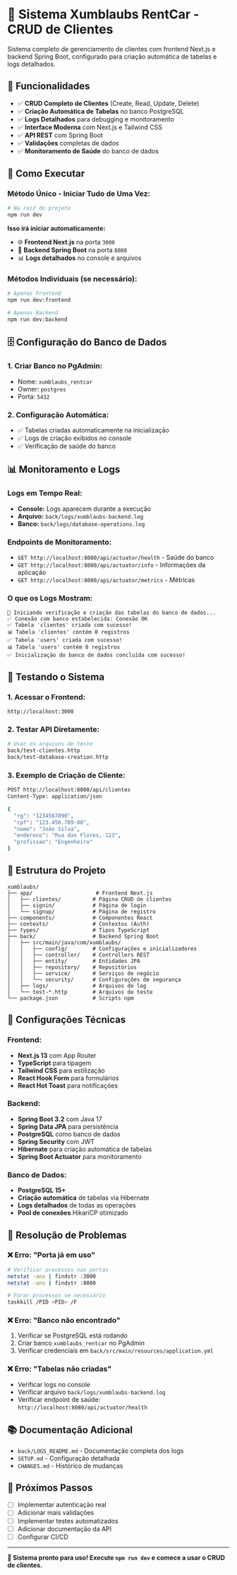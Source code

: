 # 🚀 Sistema Xumblaubs RentCar - CRUD de Clientes

Sistema completo de gerenciamento de clientes com frontend Next.js e backend Spring Boot, configurado para criação automática de tabelas e logs detalhados.

## 🎯 Funcionalidades

- ✅ **CRUD Completo de Clientes** (Create, Read, Update, Delete)
- ✅ **Criação Automática de Tabelas** no banco PostgreSQL
- ✅ **Logs Detalhados** para debugging e monitoramento
- ✅ **Interface Moderna** com Next.js e Tailwind CSS
- ✅ **API REST** com Spring Boot
- ✅ **Validações** completas de dados
- ✅ **Monitoramento de Saúde** do banco de dados

## 🚀 Como Executar

### **Método Único - Iniciar Tudo de Uma Vez:**

```bash
# Na raiz do projeto
npm run dev
```

**Isso irá iniciar automaticamente:**
- 🌐 **Frontend Next.js** na porta `3000`
- 🔧 **Backend Spring Boot** na porta `8080`
- 📊 **Logs detalhados** no console e arquivos

### **Métodos Individuais (se necessário):**

```bash
# Apenas Frontend
npm run dev:frontend

# Apenas Backend
npm run dev:backend
```

## 🗄️ Configuração do Banco de Dados

### **1. Criar Banco no PgAdmin:**
- Nome: `xumblaubs_rentcar`
- Owner: `postgres`
- Porta: `5432`

### **2. Configuração Automática:**
- ✅ Tabelas criadas automaticamente na inicialização
- ✅ Logs de criação exibidos no console
- ✅ Verificação de saúde do banco

## 📊 Monitoramento e Logs

### **Logs em Tempo Real:**
- **Console:** Logs aparecem durante a execução
- **Arquivo:** `back/logs/xumblaubs-backend.log`
- **Banco:** `back/logs/database-operations.log`

### **Endpoints de Monitoramento:**
- `GET http://localhost:8080/api/actuator/health` - Saúde do banco
- `GET http://localhost:8080/api/actuator/info` - Informações da aplicação
- `GET http://localhost:8080/api/actuator/metrics` - Métricas

### **O que os Logs Mostram:**
```
🚀 Iniciando verificação e criação das tabelas do banco de dados...
✅ Conexão com banco estabelecida: Conexão OK
✅ Tabela 'clientes' criada com sucesso!
📊 Tabela 'clientes' contém 0 registros
✅ Tabela 'users' criada com sucesso!
📊 Tabela 'users' contém 0 registros
✅ Inicialização do banco de dados concluída com sucesso!
```

## 🧪 Testando o Sistema

### **1. Acessar o Frontend:**
```
http://localhost:3000
```

### **2. Testar API Diretamente:**
```bash
# Usar os arquivos de teste
back/test-clientes.http
back/test-database-creation.http
```

### **3. Exemplo de Criação de Cliente:**
```bash
POST http://localhost:8080/api/clientes
Content-Type: application/json

{
  "rg": "1234567890",
  "cpf": "123.456.789-00",
  "nome": "João Silva",
  "endereco": "Rua das Flores, 123",
  "profissao": "Engenheiro"
}
```

## 📁 Estrutura do Projeto

```
xumblaubs/
├── app/                    # Frontend Next.js
│   ├── clientes/          # Página CRUD de clientes
│   ├── signin/            # Página de login
│   └── signup/            # Página de registro
├── components/            # Componentes React
├── contexts/              # Contextos (Auth)
├── types/                 # Tipos TypeScript
├── back/                  # Backend Spring Boot
│   ├── src/main/java/com/xumblaubs/
│   │   ├── config/        # Configurações e inicializadores
│   │   ├── controller/    # Controllers REST
│   │   ├── entity/        # Entidades JPA
│   │   ├── repository/    # Repositórios
│   │   ├── service/       # Serviços de negócio
│   │   └── security/      # Configurações de segurança
│   ├── logs/              # Arquivos de log
│   └── test-*.http        # Arquivos de teste
└── package.json           # Scripts npm
```

## 🔧 Configurações Técnicas

### **Frontend:**
- **Next.js 13** com App Router
- **TypeScript** para tipagem
- **Tailwind CSS** para estilização
- **React Hook Form** para formulários
- **React Hot Toast** para notificações

### **Backend:**
- **Spring Boot 3.2** com Java 17
- **Spring Data JPA** para persistência
- **PostgreSQL** como banco de dados
- **Spring Security** com JWT
- **Hibernate** para criação automática de tabelas
- **Spring Boot Actuator** para monitoramento

### **Banco de Dados:**
- **PostgreSQL 15+**
- **Criação automática** de tabelas via Hibernate
- **Logs detalhados** de todas as operações
- **Pool de conexões** HikariCP otimizado

## 🚨 Resolução de Problemas

### **❌ Erro: "Porta já em uso"**
```bash
# Verificar processos nas portas
netstat -ano | findstr :3000
netstat -ano | findstr :8080

# Parar processos se necessário
taskkill /PID <PID> /F
```

### **❌ Erro: "Banco não encontrado"**
1. Verificar se PostgreSQL está rodando
2. Criar banco `xumblaubs_rentcar` no PgAdmin
3. Verificar credenciais em `back/src/main/resources/application.yml`

### **❌ Erro: "Tabelas não criadas"**
- Verificar logs no console
- Verificar arquivo `back/logs/xumblaubs-backend.log`
- Verificar endpoint de saúde: `http://localhost:8080/api/actuator/health`

## 📚 Documentação Adicional

- `back/LOGS_README.md` - Documentação completa dos logs
- `SETUP.md` - Configuração detalhada
- `CHANGES.md` - Histórico de mudanças

## 🎯 Próximos Passos

- [ ] Implementar autenticação real
- [ ] Adicionar mais validações
- [ ] Implementar testes automatizados
- [ ] Adicionar documentação da API
- [ ] Configurar CI/CD

---

**🚀 Sistema pronto para uso! Execute `npm run dev` e comece a usar o CRUD de clientes.**